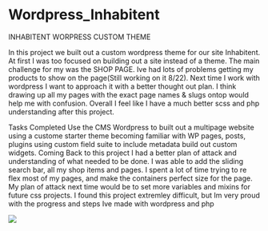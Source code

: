 # Wordpress_Inhabitent
INHABITENT WORPRESS CUSTOM THEME

In this project we built out a custom wordpress theme for our site Inhabitent. At first I was too focused on building out a site instead of a theme. The main challenge for my was the SHOP PAGE. Ive had lots of problems getting my products to show on the page(Still working on it 8/22). Next time I work with wordpress I want to approach it with a better thought out plan. I think drawing up all my pages with the exact page names & slugs ontop would help me with confusion. Overall I feel like I have a much better scss and php understanding after this project.

Tasks Completed Use the CMS Wordpress to built out a multipage website using a custome starter theme becoming familiar with WP pages, posts, plugins using custom field suite to include metadata build out custom widgets. Coming Back to this project I had a better plan of attack and understanding of what needed to be done. I was able to add the sliding search bar, all my shop items and pages. I spent a lot of time trying to re flex most of my pages, and make the containers perfect size for the page. My plan of attack next time would be to set more variables and mixins for future css projects. I found this project extremley difficult, but Im very proud with the progress and steps Ive made with wordpress and php 


<img src="http://i.imgur.com/Wb57rRG.png">
